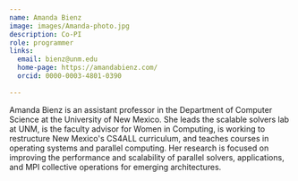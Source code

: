 ```yaml
---
name: Amanda Bienz
image: images/Amanda-photo.jpg
description: Co-PI
role: programmer
links:
  email: bienz@unm.edu
  home-page: https://amandabienz.com/
  orcid: 0000-0003-4801-0390
  
---
```


Amanda Bienz is an assistant professor in the Department of Computer Science at the University of New Mexico. She leads the scalable solvers lab at UNM, is the faculty advisor for Women in Computing, is working to restructure New Mexico's CS4ALL curriculum, and teaches courses in operating systems and parallel computing. Her research is focused on improving the performance and scalability of parallel solvers, applications, and MPI collective operations for emerging architectures.
